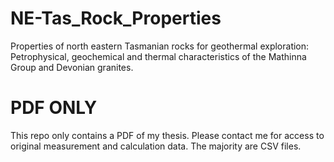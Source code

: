 # NE-Tas_Rock_Properties
Properties of north eastern Tasmanian rocks for geothermal exploration: Petrophysical, geochemical and thermal characteristics of the Mathinna Group and Devonian granites. 

# PDF ONLY
This repo only contains a PDF of my thesis. 
Please contact me for access to original measurement and calculation data. The majority are CSV files. 
